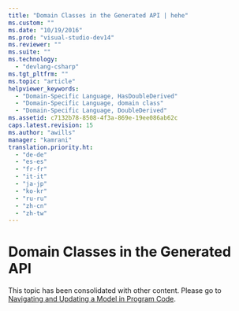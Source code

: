 ```yaml
---
title: "Domain Classes in the Generated API | hehe"
ms.custom: ""
ms.date: "10/19/2016"
ms.prod: "visual-studio-dev14"
ms.reviewer: ""
ms.suite: ""
ms.technology: 
  - "devlang-csharp"
ms.tgt_pltfrm: ""
ms.topic: "article"
helpviewer_keywords: 
  - "Domain-Specific Language, HasDoubleDerived"
  - "Domain-Specific Language, domain class"
  - "Domain-Specific Language, DoubleDerived"
ms.assetid: c7132b78-8508-4f3a-869e-19ee086ab62c
caps.latest.revision: 15
ms.author: "awills"
manager: "kamrani"
translation.priority.ht: 
  - "de-de"
  - "es-es"
  - "fr-fr"
  - "it-it"
  - "ja-jp"
  - "ko-kr"
  - "ru-ru"
  - "zh-cn"
  - "zh-tw"
---
```

# Domain Classes in the Generated API
This topic has been consolidated with other content. Please go to [Navigating and Updating a Model in Program Code](../modeling/navigating-and-updating-a-model-in-program-code.md).